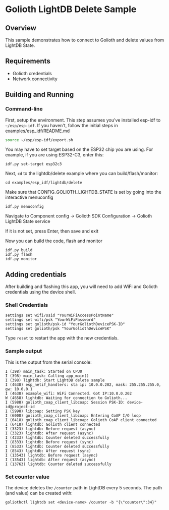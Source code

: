 # Golioth LightDB Delete Sample

## Overview

This sample demonstrates how to connect to Golioth and delete values
from LightDB State.

## Requirements

* Golioth credentials
* Network connectivity

## Building and Running

### Command-line

First, setup the environment. This step assumes you've installed esp-idf
to `~/esp/esp-idf`. If you haven't, follow the initial steps in
examples/esp_idf/README.md

```sh
source ~/esp/esp-idf/export.sh
```
You may have to set target based on the ESP32 chip you are using.
For example, if you are using ESP32-C3, enter this:

```
idf.py set-target esp32c3
```

Next, `cd` to the lightdb/delete example where you can build/flash/monitor:
```
cd examples/esp_idf/lightdb/delete
```

Make sure that CONFIG_GOLIOTH_LIGHTDB_STATE is set by going into the interactive menuconfig
```
idf.py menuconfig
```
Navigate to Component config -> Golioth SDK Configuration -> Golioth LightDB State service

If it is not set, press Enter, then save and exit

Now you can build the code, flash and monitor

```
idf.py build
idf.py flash
idf.py monitor
```
## Adding credentials

After building and flashing this app, you will need to add WiFi and Golioth
credentials using the device shell.

### Shell Credentials

```console
settings set wifi/ssid "YourWiFiAccessPointName"
settings set wifi/psk "YourWiFiPassword"
settings set golioth/psk-id "YourGoliothDevicePSK-ID"
settings set golioth/psk "YourGoliothDevicePSK"
```

Type `reset` to restart the app with the new credentials.

### Sample output

This is the output from the serial console:

```console
I (398) main_task: Started on CPU0
I (398) main_task: Calling app_main()
I (398) lightdb: Start LightDB delete sample
I (4638) esp_netif_handlers: sta ip: 10.0.0.202, mask: 255.255.255.0, gw: 10.0.0.1
I (4638) example_wifi: WiFi Connected. Got IP:10.0.0.202
W (4658) lightdb: Waiting for connection to Golioth...
I (5988) golioth_coap_client_libcoap: Session PSK-ID: device-id@project-id
I (5998) libcoap: Setting PSK key
I (6008) golioth_coap_client_libcoap: Entering CoAP I/O loop
I (6418) golioth_coap_client_libcoap: Golioth CoAP client connected
I (6418) lightdb: Golioth client connected
I (3323) lightdb: Before request (async)
I (3323) lightdb: After request (async)
I (4233) lightdb: Counter deleted successfully
I (8333) lightdb: Before request (sync)
I (8533) lightdb: Counter deleted successfully
I (8543) lightdb: After request (sync)
I (13543) lightdb: Before request (async)
I (13543) lightdb: After request (async)
I (13763) lightdb: Counter deleted successfully
```

### Set counter value

The device deletes the `/counter` path in LightDB every 5 seconds. The
path (and value) can be created with:

```console
goliothctl lightdb set <device-name> /counter -b "{\"counter\":34}"
```
